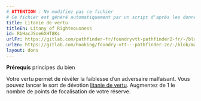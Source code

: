 ```yaml
---
# ATTENTION : Ne modifiez pas ce fichier
# Ce fichier est généré automatiquement par un script d'après les données du module Foundry VTT officiel et de sa traduction
title: Litanie de vertu
titleEn: Litany of Righteousness
id: RbHacJSoe6XHT8Ks
urlFr: https://gitlab.com/pathfinder-fr/foundryvtt-pathfinder2-fr/-/blob/master/data/feats/RbHacJSoe6XHT8Ks.htm
urlEn: https://gitlab.com/hooking/foundry-vtt---pathfinder-2e/-/blob/master/packs/data/feats.db/litany-of-righteousness.json
layout: dons
---
```

**Prérequis** principes du bien

Votre vertu permet de révéler la faiblesse d’un adversaire malfaisant. Vous pouvez lancer le sort de dévotion [litanie de vertu](../sorts/litanie-de-vertu.html). Augmentez de 1 le nombre de points de focalisation de votre réserve.
